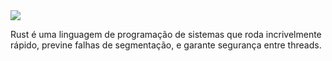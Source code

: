 <img src="https://www.rust-lang.org/logos/rust-logo-blk.svg">

Rust é uma linguagem de programação de sistemas que roda incrivelmente rápido, previne falhas de segmentação, e garante segurança entre threads. 
